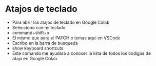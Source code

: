 # Atajos de teclado
* Para abrir los atajos de teclado en Google Colab
* Selecciono con mi teclado 
* command+shift+p
* El mismo que para el PATCH o temas aqui en VSCode
* Escribo en la barra de busqueda
* show keyboard shortcuts
* Este comando me ayudara a conocer la lista de todos los codigos de atajo en Google Colab